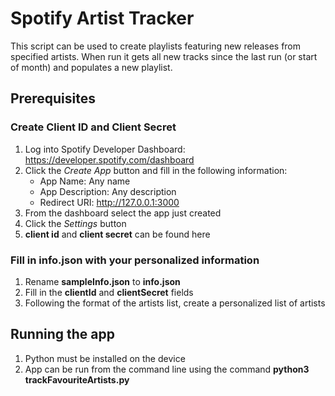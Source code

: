 # Spotify Artist Tracker
This script can be used to create playlists featuring new releases from specified artists. When run it gets all new tracks since the last run (or start of month) and populates a new playlist.

## Prerequisites
### Create Client ID and Client Secret
1. Log into Spotify Developer Dashboard: https://developer.spotify.com/dashboard
2. Click the *Create App* button and fill in the following information:
    - App Name: Any name 
    - App Description: Any description
    - Redirect URI:  http://127.0.0.1:3000
3. From the dashboard select the app just created
4. Click the *Settings* button 
5. **client id** and **client secret** can be found here

### Fill in info.json with your personalized information
1. Rename **sampleInfo.json** to **info.json**
2. Fill in the **clientId** and **clientSecret** fields
3. Following the format of the artists list, create a personalized list of artists

## Running the app
1. Python must be installed on the device
2. App can be run from the command line using the command **python3 trackFavouriteArtists.py**
